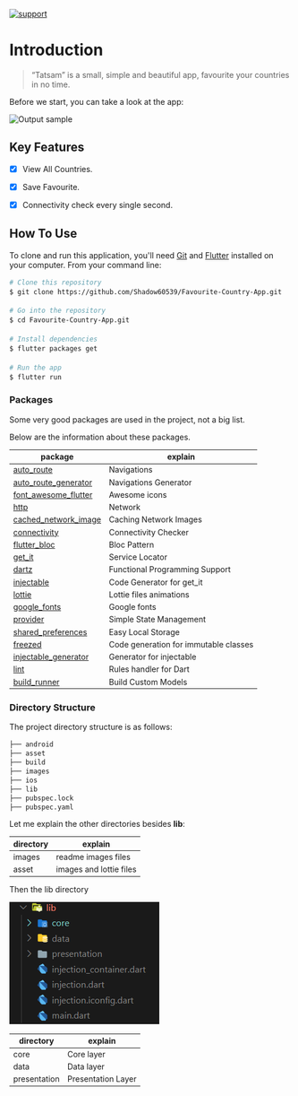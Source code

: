 
[![support](https://img.shields.io/badge/plateform-flutter%7Candroid%20studio-9cf?style=plastic&logo=appveyor)](https://github.com/Shadow60539/Favourite-Country-App)

# Introduction

> “Tatsam”
is a small, simple and beautiful app,
favourite your countries in no time.

Before we start, you can take a look at the app:

![Output sample](images/country_demo.gif)

## Key Features

- [x] View All Countries.
- [x] Save Favourite.
- [x] Connectivity check every single second.


## How To Use

To clone and run this application, you'll need [Git](https://git-scm.com) and [Flutter](https://flutter.dev/docs/get-started/install) installed on your computer. From your command line:

```bash
# Clone this repository
$ git clone https://github.com/Shadow60539/Favourite-Country-App.git

# Go into the repository
$ cd Favourite-Country-App.git

# Install dependencies
$ flutter packages get

# Run the app
$ flutter run
```


### Packages


Some very good packages are used in the project, not a big list.


Below are the information about these packages.


package | explain
---|---
[auto_route](https://pub.flutter-io.cn/packages/auto_route) | Navigations
[auto_route_generator](https://pub.flutter-io.cn/packages/hive_generator) | Navigations Generator
[font_awesome_flutter](https://pub.flutter-io.cn/packages/font_awesome_flutter) | Awesome icons
[http](https://pub.flutter-io.cn/packages/table_calendar) | Network
[cached_network_image](https://pub.flutter-io.cn/packages/cached_network_image) | Caching Network Images
[connectivity](https://pub.flutter-io.cn/packages/connectivity) | Connectivity Checker
[flutter_bloc](https://pub.flutter-io.cn/packages/flutter_bloc) | Bloc Pattern
[get_it](https://pub.flutter-io.cn/packages/cget_it) | Service Locator
[dartz](https://pub.flutter-io.cn/packages/dartz) | Functional Programming Support
[injectable](https://pub.flutter-io.cn/packages/injectable) | Code Generator for get_it
[lottie](https://pub.flutter-io.cn/packages/lottie) | Lottie files animations
[google_fonts](https://pub.flutter-io.cn/packages/google_fonts) | Google fonts 
[provider](https://pub.flutter-io.cn/packages/provider) | Simple State Management
[shared_preferences](https://pub.flutter-io.cn/packages/shared_preferences) | Easy Local Storage
[freezed](https://pub.flutter-io.cn/packages/freezed) | Code generation for immutable classes
[injectable_generator](https://pub.flutter-io.cn/packages/injectable_generator) | Generator for injectable
[lint](https://pub.flutter-io.cn/packages/lint) | Rules handler for Dart
[build_runner](https://pub.flutter-io.cn/packages/build_runner) | Build Custom Models

### Directory Structure

The project directory structure is as follows:

```
├── android
├── asset
├── build
├── images
├── ios
├── lib
├── pubspec.lock
├── pubspec.yaml

```


Let me explain the other directories besides **lib**:

directory | explain
---|---
images | readme images files
asset | images and lottie files

Then the lib directory


![lib](images/lib.png)



directory | explain
---|---
core | Core layer
data | Data layer
presentation | Presentation Layer

